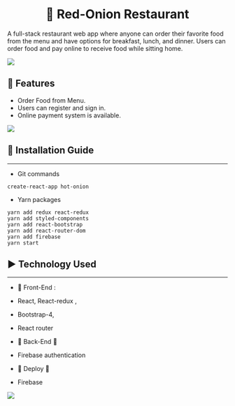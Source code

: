 <div align="center">

# :hamburger: **Red-Onion Restaurant**

</div>


<p>A full-stack restaurant web app where anyone can order their favorite food from the menu and have options for breakfast, lunch, and dinner. Users can order food and pay online to receive food while sitting home.</p>

![](https://i.ibb.co/djj4sbb/user-profile.png)

## :rocket: **Features**

- Order Food from Menu.
- Users can register and sign in.
- Online payment system is available.

![](https://i.ibb.co/8jzBCC6/cart-page.png)

## :wrench: **Installation Guide**
---
- Git commands
```
create-react-app hot-onion
```
- Yarn packages

```
yarn add redux react-redux
yarn add styled-components
yarn add react-bootstrap
yarn add react-router-dom
yarn add firebase
yarn start
```

## :arrow_forward: Technology Used
---
- :stars: Front-End :

- React, React-redux ,
- Bootstrap-4,
- React router
- :stars: Back-End :stars:

- Firebase authentication
- :repeat: Deploy :repeat:

- Firebase

![](https://i.ibb.co/zXV5Rt4/food-description.png)





